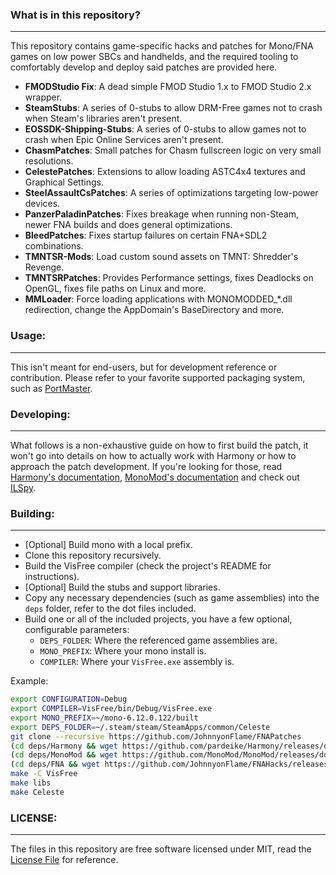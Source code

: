 ### What is in this repository?
-------------

This repository contains game-specific hacks and patches for Mono/FNA games on low power SBCs and handhelds, and the
required tooling to comfortably develop and deploy said patches are provided here.

- **FMODStudio Fix**: A dead simple FMOD Studio 1.x to FMOD Studio 2.x wrapper.
- **SteamStubs**: A series of 0-stubs to allow DRM-Free games not to crash when Steam's libraries aren't present.
- **EOSSDK-Shipping-Stubs**: A series of 0-stubs to allow games not to crash when Epic Online Services aren't present.
- **ChasmPatches**: Small patches for Chasm fullscreen logic on very small resolutions.
- **CelestePatches**: Extensions to allow loading ASTC4x4 textures and Graphical Settings.
- **SteelAssaultCsPatches**: A series of optimizations targeting low-power devices.
- **PanzerPaladinPatches**: Fixes breakage when running non-Steam, newer FNA builds and does general optimizations.
- **BleedPatches**: Fixes startup failures on certain FNA+SDL2 combinations.
- **TMNTSR-Mods**: Load custom sound assets on TMNT: Shredder's Revenge.
- **TMNTSRPatches**: Provides Performance settings, fixes Deadlocks on OpenGL, fixes file paths on Linux and more. 
- **MMLoader**: Force loading applications with MONOMODDED_*.dll redirection, change the AppDomain's BaseDirectory and more.

### Usage:
-------------

This isn't meant for end-users, but for development reference or contribution. Please refer to your favorite supported packaging system, such as [PortMaster](https://github.com/christianhaitian/PortMaster).

### Developing:
-------------

What follows is a non-exhaustive guide on how to first build the patch, it won't go into details on how to actually
work with Harmony or how to approach the patch development. If you're looking for those, read [Harmony's documentation](https://harmony.pardeike.net/articles/intro.html), [MonoMod's documentation](https://github.com/MonoMod/MonoMod#readme) and check out [ILSpy](https://github.com/icsharpcode/ILSpy).

### Building:
-------------

- [Optional] Build mono with a local prefix.
- Clone this repository recursively.
- Build the VisFree compiler (check the project's README for instructions).
- [Optional] Build the stubs and support libraries.
- Copy any necessary dependencies (such as game assemblies) into the `deps` folder, refer to the dot files included.
- Build one or all of the included projects, you have a few optional, configurable parameters:
    - `DEPS_FOLDER`: Where the referenced game assemblies are.
    - `MONO_PREFIX`: Where your mono install is.
    - `COMPILER`: Where your `VisFree.exe` assembly is.

Example:

```bash
export CONFIGURATION=Debug
export COMPILER=VisFree/bin/Debug/VisFree.exe
export MONO_PREFIX=~/mono-6.12.0.122/built
export DEPS_FOLDER=~/.steam/steam/SteamApps/common/Celeste
git clone --recursive https://github.com/JohnnyonFlame/FNAPatches
(cd deps/Harmony && wget https://github.com/pardeike/Harmony/releases/download/v2.2.1.0/Harmony.2.2.1.0.zip && unzip Harmony.2.2.1.0.zip)
(cd deps/MonoMod && wget https://github.com/MonoMod/MonoMod/releases/download/v22.05.01.01/MonoMod-22.05.01.01-net452.zip && unzip MonoMod-22.05.01.01-net452.zip)
(cd deps/FNA && wget https://github.com/JohnnyonFlame/FNAHacks/releases/download/IntPtr-SoundEffect/FNA_3d954a5-aarch64.tar.gz && tar zxvf FNA_3d954a5-aarch64.tar.gz --strip-components=1 --wildcards dlls/\*.dll)
make -C VisFree
make libs
make Celeste
```

### LICENSE:
-------------

The files in this repository are free software licensed under MIT, read the [License File](LICENSE) for reference.
